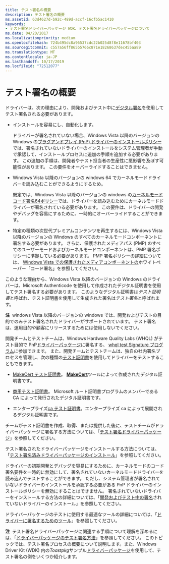 ```yaml
---
title: テスト署名の概要
description: テスト署名の概要
ms.assetid: 63d4627d-b92c-489d-accf-16cfb5ac1410
keywords:
- テスト署名ドライバーパッケージ WDK、テスト署名ドライバーパッケージについて
ms.date: 04/20/2017
ms.localizationpriority: medium
ms.openlocfilehash: 724b495dc8a96537cdc22b025d8f8e11678bf403
ms.sourcegitcommit: c557a56ff865b5766c871e18268637dec455aa89
ms.translationtype: MT
ms.contentlocale: ja-JP
ms.lasthandoff: 10/17/2019
ms.locfileid: "72512077"
---
```

# <a name="introduction-to-test-signing"></a>テスト署名の概要


ドライバーは、次の理由により、開発およびテスト中に[デジタル署名](digital-signatures.md)を使用してテスト署名される必要があります。

-   インストールを容易にし、自動化します。

    ドライバーが署名されていない場合、Windows Vista 以降のバージョンの Windows の[プラグアンドプレイ (PnP) ドライバーのインストールポリシー](digital-signatures-and-pnp-device-installation--windows-vista-and-late.md)では、署名されていないドライバーのインストールをシステム管理者が手動で承認して、インストールプロセスに追加の手順を追加する必要があります。 この追加の手順は、開発者やテスト担当者の生産性に悪影響を及ぼす可能性があります。 この要件をオーバーライドすることはできません。

-   Windows Vista 以降のバージョンの windows 64 でカーネルモードドライバーを読み込むことができるようにするため。

    既定では、Windows Vista 以降のバージョンの windows の[カーネルモードコード署名64ポリシー](kernel-mode-code-signing-policy--windows-vista-and-later-.md)では、ドライバーを読み込むためにカーネルモードドライバーが署名されている必要があります。 この要件は、ドライバーの開発やデバッグを容易にするために、一時的にオーバーライドすることができます。

-   特定の種類の次世代プレミアムコンテンツを再生するには、Windows Vista 以降のバージョンの Windows のすべてのカーネルモードコンポーネントに署名する必要があります。 さらに、保護されたメディアパス (PMP) のすべてのユーザーモードおよびカーネルモードコンポーネントは、PMP 署名ポリシーに準拠している必要があります。 PMP 署名ポリシーの詳細については、 [Windows Vista での保護されたメディアコンポーネントの](http://download.microsoft.com/download/a/f/7/af7777e5-7dcd-4800-8a0a-b18336565f5b/pmp-sign.doc)ホワイトペーパー「コード署名」を参照してください。

このような理由から、Windows Vista 以降のバージョンの Windows のドライバーは、Microsoft Authenticode を使用して作成されたデジタル証明書を使用してテスト署名する必要があります。 このようなデジタル証明書は*テスト証明書*と呼ばれ、テスト証明書を使用して生成された署名は*テスト署名*と呼ばれます。

**注**  windows Vista 以降のバージョンの windows では、開発およびテストの目的でのみテスト署名されたドライバーがサポートされています。 テスト署名は、運用目的や顧客にリリースするためには使用しないでください。

 

開発チームとテストチームは、Windows Hardware Quality Labs (WHQL) がテスト目的で PnP[ドライバーパッケージ](driver-packages.md)に署名する、 [whql test Signature プログラム](whql-test-signature-program.md)に参加できます。 また、開発チームとテストチームは、独自の社内署名プロセスを管理し、次の種類の[テスト証明書](test-certificates.md)を使用してドライバーをテストすることもできます。

-   [MakeCert テスト証明書](makecert-test-certificate.md)。 [**MakeCert**](https://docs.microsoft.com/windows-hardware/drivers/devtest/makecert)ツールによって作成されたデジタル証明書です。

-   [商用テスト証明書](commercial-test-certificate.md)。 Microsoft ルート証明書プログラムのメンバーである CA によって発行されたデジタル証明書です。

-   エンタープライズ[ca テスト証明書](enterprise-ca-test-certificate.md)。エンタープライズ ca によって展開されるデジタル証明書です。

チームがテスト証明書を作成、取得、または提供した後に、テストチームがドライバーパッケージに署名する方法については、「[テスト署名ドライバーパッケージ](test-signing-driver-packages.md)」を参照してください。

テスト署名されたドライバーパッケージをインストールする方法については、「[テスト署名済みドライバーパッケージのインストール](installing-test-signed-driver-packages.md)」を参照してください。

ドライバーの初期開発とデバッグを容易にするために、カーネルモードのコード署名要件を一時的に無効にして、署名されていないカーネルモードドライバーを読み込んでテストすることができます。 ただし、システム管理者が署名されていないドライバーのインストールを承認する必要がある PnP ドライバーのインストールポリシーを無効にすることはできません。 署名されていないドライバーをインストールする方法の詳細については、「[開発およびテスト中の署名](installing-an-unsigned-driver-during-development-and-test.md)されていないドライバーのインストール」を参照してください。

ドライバーパッケージのテストに使用する最適なツールの詳細については、「[ドライバーに署名するためのツール](https://docs.microsoft.com/windows-hardware/drivers/devtest/tools-for-signing-drivers)」を参照してください。

**注**  テスト署名ドライバーパッケージに関連する手順について理解を深めるには、「[ドライバーパッケージのテスト署名方法](how-to-test-sign-a-driver-package.md)」を参照してください。 このトピックでは、テスト署名プロセスの概要について説明します。また、Windows Driver Kit (WDK) 内の*Toastpkg*サンプル[ドライバーパッケージ](driver-packages.md)を使用して、テスト署名の例をいくつか紹介します。

 

 

 





